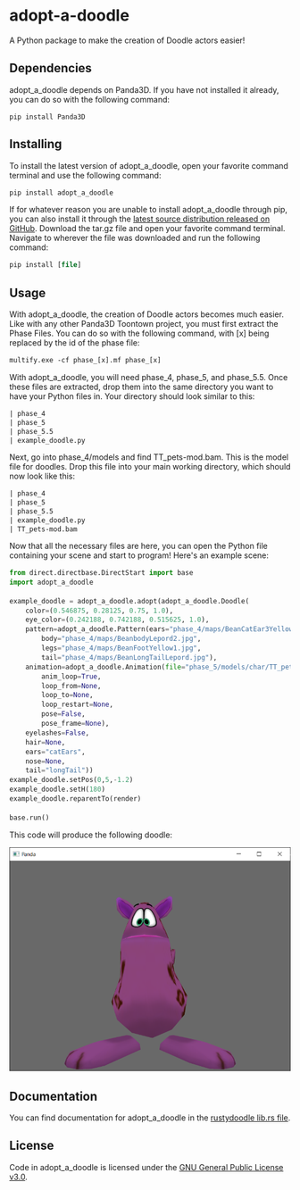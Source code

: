 # adopt-a-doodle

A Python package to make the creation of Doodle actors easier!

## Dependencies

adopt_a_doodle depends on Panda3D. If you have not installed it already, you can do so with the following command:

```pip
pip install Panda3D
```

## Installing

To install the latest version of adopt_a_doodle, open your favorite command terminal and use the following command:

```ps
pip install adopt_a_doodle
```

If for whatever reason you are unable to install adopt_a_doodle through pip, you can also install it through the [latest source distribution released on GitHub](https://github.com/Vhou-Atroph/adopt-a-doodle/releases/latest). Download the tar.gz file and open your favorite command terminal. Navigate to wherever the file was downloaded and run the following command:

```ps
pip install [file]
```

## Usage

With adopt_a_doodle, the creation of Doodle actors becomes much easier.  
Like with any other Panda3D Toontown project, you must first extract the Phase Files. You can do so with the following command, with [x] being replaced by the id of the phase file:

```ps
multify.exe -cf phase_[x].mf phase_[x]
```

With adopt_a_doodle, you will need phase_4, phase_5, and phase_5.5. Once these files are extracted, drop them into the same directory you want to have your Python files in. Your directory should look similar to this:

```none
| phase_4
| phase_5
| phase_5.5
| example_doodle.py
```

Next, go into phase_4/models and find TT_pets-mod.bam. This is the model file for doodles. Drop this file into your main working directory, which should now look like this:

```none
| phase_4
| phase_5
| phase_5.5
| example_doodle.py
| TT_pets-mod.bam
```

Now that all the necessary files are here, you can open the Python file containing your scene and start to program! Here's an example scene:

```python
from direct.directbase.DirectStart import base
import adopt_a_doodle

example_doodle = adopt_a_doodle.adopt(adopt_a_doodle.Doodle(
    color=(0.546875, 0.28125, 0.75, 1.0),
    eye_color=(0.242188, 0.742188, 0.515625, 1.0),
    pattern=adopt_a_doodle.Pattern(ears="phase_4/maps/BeanCatEar3Yellow.jpg",
        body="phase_4/maps/BeanbodyLepord2.jpg",
        legs="phase_4/maps/BeanFootYellow1.jpg",
        tail="phase_4/maps/BeanLongTailLepord.jpg"),
    animation=adopt_a_doodle.Animation(file="phase_5/models/char/TT_pets-speak.bam",
        anim_loop=True,
        loop_from=None,
        loop_to=None,
        loop_restart=None,
        pose=False,
        pose_frame=None),
    eyelashes=False,
    hair=None,
    ears="catEars",
    nose=None,
    tail="longTail"))
example_doodle.setPos(0,5,-1.2)
example_doodle.setH(180)
example_doodle.reparentTo(render)

base.run()
```

This code will produce the following doodle:

![A purple doodle with Leopard spots, cat ears, and a long tail.](tests/example_doodle.png)

## Documentation

You can find documentation for adopt_a_doodle in the [rustydoodle lib.rs file](src/lib.rs).

## License

Code in adopt_a_doodle is licensed under the [GNU General Public License v3.0](/LICENSE).
